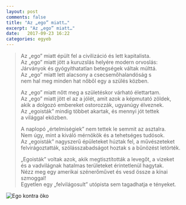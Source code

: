 ```yaml
---
layout: post
comments: false
title: "Az „ego” miatt…"
excerpt: "Az „ego” miatt…"
date:   2017-09-23 16:22
categories: egyeb
---
```


<blockquote class="poem">
<p>Az „ego” miatt épült fel a civilizáció és lett kapitalista.<br>
Az „ego” miatt jött a kuruzslás helyére modern orvoslás:<br>
Járványok és gyógyíthatatlan betegségek váltak múlttá.<br>
Az „ego” miatt lett alacsony a csecsemőhalandóság s<br>
nem hal meg minden hat nőből egy a szülés közben.
</p>

<p>Az „ego” miatt nőtt meg a születéskor várható élettartam.<br>
Az „ego” miatt jött el az a jólét, amit azok a képmutató zöldek,<br>
akik a dolgozó embereket ostorozzák, ugyanúgy élveznek.<br>
Az „egoisták” mindig többet akartak, és mennyi jót tettek<br>
a világgal eközben.</p>

<p>A naplopó „értelmiségiek” nem tettek le semmit az asztalra.<br>
Nem úgy, mint a kiváló mérnökök és a tehetséges tudósok.<br>
Az „egoisták” nagyszerű épületeket húztak fel, a művészeteket<br>
felvirágoztatták, szólásszabadságot hoztak s a bűnözést letörték.</p>

<p>„Egoisták” voltak azok, akik megtisztították a levegőt, a vizeket<br>
és a vadvilágnak hatalmas területeket érintetlenül hagytak.<br>
Nézz meg egy amerikai szénerőművet és vesd össze a kínai szmoggal!<br>
Egyetlen egy „felvilágosult” utópista sem tagadhatja e tényeket.</p>
</blockquote>

<img src="{{ site.url }}/assets/misc/az_ego_miatt.jpg" class="small" alt="Ego kontra öko"/>

